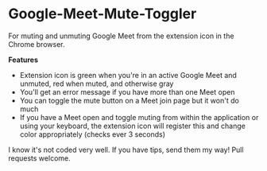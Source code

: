 # Google-Meet-Mute-Toggler
For muting and unmuting Google Meet from the extension icon in the Chrome browser.

**Features**
* Extension icon is green when you're in an active Google Meet and unmuted, red when muted, and otherwise gray
* You'll get an error message if you have more than one Meet open
* You can toggle the mute button on a Meet join page but it won't do much
* If you have a Meet open and toggle muting from within the application or using your keyboard, the extension icon will register this and change color appropriately (checks ever 3 seconds)

I know it's not coded very well. If you have tips, send them my way! Pull requests welcome.
